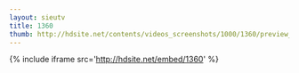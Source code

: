 ```yaml
---
layout: sieutv
title: 1360
thumb: http://hdsite.net/contents/videos_screenshots/1000/1360/preview_360p.mp4.jpg
---
```

{% include iframe src='http://hdsite.net/embed/1360' %}
 
